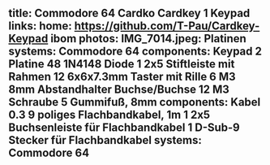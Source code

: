 title: Commodore 64 Cardko Cardkey 1 Keypad
links:
    home: https://github.com/T-Pau/Cardkey-Keypad
    ibom
photos:
    IMG_7014.jpeg: Platinen
systems:
    Commodore 64
components: Keypad
    2 Platine
    48 1N4148 Diode
    1 2x5 Stiftleiste mit Rahmen
    12 6x6x7.3mm Taster mit Rille
    6 M3 8mm Abstandhalter Buchse/Buchse
    12 M3 Schraube
    5 Gummifuß, 8mm
components: Kabel
    0.3 9 poliges Flachbandkabel, 1m
    1 2x5 Buchsenleiste für Flachbandkabel
    1 D-Sub-9 Stecker für Flachbandkabel
systems:
    Commodore 64
--- 
